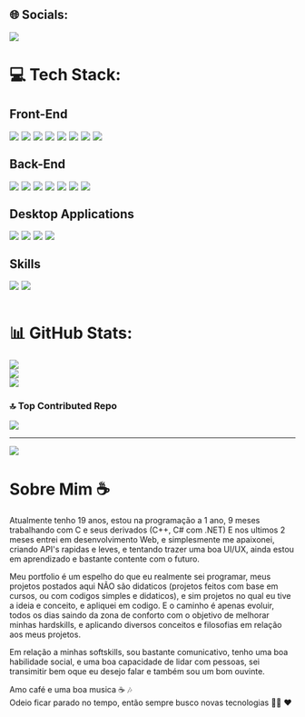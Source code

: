 ## 🌐 Socials:

<div style="display: flex;flex-wrap:wrap;margin-bottom:15px">

<a href="https://www.linkedin.com/in/leandro-victor-da-silva-vilela-7654a326a/" rel="nofollow">
    <img src="https://img.shields.io/badge/LinkedIn-%230077B5.svg?logo=linkedin&logoColor=white" data-canonical-src="htt  ps://img.shields.io/badge/git-F05032?&amp;style=for-the-badge&amp;logo=git&amp;logoColor=white" style="max-width: 100%;margin-right:5px;">
</a>
</div>

# 💻 Tech Stack:

## Front-End

<div style="display: flex;flex-wrap:wrap">
<!-- HTML5 -->
<a href="https://html.spec.whatwg.org/multipage/" rel="nofollow" style="text-decoration:none;">
    <img src="https://img.shields.io/badge/html5-%23E34F26.svg?style=for-the-badge&logo=html5&logoColor=white" data-canonical-src="htt  ps://img.shields.io/badge/git-F05032?&amp;style=for-the-badge&amp;logo=git&amp;logoColor=white" style="max-width: 100%;margin-right:5px;">
</a>
<!-- CSS3 -->
<a href="https://www.w3.org/Style/CSS/" rel="nofollow" style="text-decoration:none;">
    <img src="https://img.shields.io/badge/css3-%231572B6.svg?style=for-the-badge&logo=css3&logoColor=white" data-canonical-src="https://img.shields.io/badge/git-F05032?&amp;style=for-the-badge&amp;logo=git&amp;logoColor=white" style="max-width: 100%;margin-right:5px;">
</a>
<!-- SASS -->
<a href="https://sass-lang.com/" rel="nofollow" style="text-decoration:none;">
    <img src="https://img.shields.io/badge/SASS-hotpink.svg?style=for-the-badge&logo=SASS&logoColor=white" data-canonical-src="https://img.shields.io/badge/git-F05032?&amp;style=for-the-badge&amp;logo=git&amp;logoColor=white" style="max-width: 100%;margin-right:5px;">
</a>
<!-- JAVASCRIPT -->
<a href="https://developer.mozilla.org//docs/Web/JavaScript" rel="nofollow" style="text-decoration:none;">
    <img src="https://img.shields.io/badge/javascript-%23323330.svg?style=for-the-badge&logo=javascript&logoColor=%23F7DF1E" data-canonical-src="https://img.shields.io/badge/git-F05032?&amp;style=for-the-badge&amp;logo=git&amp;logoColor=white" style="max-width: 100%;margin-right:5px;">
</a>
<!-- TYPESCRIPT -->
<a href="https://www.typescriptlang.org/" rel="nofollow" style="text-decoration:none;">
    <img src="https://img.shields.io/badge/typescript-%23007ACC.svg?style=for-the-badge&logo=typescript&logoColor=white" data-canonical-src="https://img.shields.io/badge/git-F05032?&amp;style=for-the-badge&amp;logo=git&amp;logoColor=white" style="max-width: 100%;margin-right:5px;">
</a>
<!-- REACT -->
<a href="https://react.dev/" rel="nofollow" style="text-decoration:none;">
    <img src="https://img.shields.io/badge/react-%2320232a.svg?style=for-the-badge&logo=react&logoColor=%2361DAFB" data-canonical-src="https://img.shields.io/badge/git-F05032?&amp;style=for-the-badge&amp;logo=git&amp;logoColor=white" style="max-width: 100%;margin-right:5px;">
</a>
<!-- NEXTJS -->
<a href="https://nextjs.org/" rel="nofollow" style="text-decoration:none;">
    <img src="https://img.shields.io/badge/Next-black?style=for-the-badge&logo=next.js&logoColor=white" data-canonical-src="https://img.shields.io/badge/git-F05032?&amp;style=for-the-badge&amp;logo=git&amp;logoColor=white" style="max-width: 100%;margin-right:5px;">
</a>

<!-- FIGMA -->
<a href="https://www.figma.com/" rel="nofollow" style="text-decoration:none;">
    <img src="https://img.shields.io/badge/figma-%23F24E1E.svg?style=for-the-badge&logo=figma&logoColor=white" data-canonical-src="https://img.shields.io/badge/git-F05032?&amp;style=for-the-badge&amp;logo=git&amp;logoColor=white" style="max-width: 100%;margin-right:5px;">
</a>
</div>

## Back-End

<div style="display: flex;flex-wrap:wrap">
<!-- PHP -->
<a href="https://www.php.net/" rel="nofollow" style="text-decoration:none;">
    <img src="https://img.shields.io/badge/php-%23777BB4.svg?style=for-the-badge&logo=php&logoColor=white" data-canonical-src="https://img.shields.io/badge/git-F05032?&amp;style=for-the-badge&amp;logo=git&amp;logoColor=white" style="max-width: 100%;margin-right:5px;">
</a>
<!-- LARAVEL -->
<a href="https://laravel.com/" rel="nofollow" style="text-decoration:none;">
    <img src="https://img.shields.io/badge/laravel-%23FF2D20.svg?style=for-the-badge&logo=laravel&logoColor=white" data-canonical-src="https://img.shields.io/badge/git-F05032?&amp;style=for-the-badge&amp;logo=git&amp;logoColor=white" style="max-width: 100%;margin-right:5px;">
</a>
<!-- MYSQL -->
<a href="https://www.mysql.com/" rel="nofollow" style="text-decoration:none;">
    <img src="https://img.shields.io/badge/mysql-%2300f.svg?style=for-the-badge&logo=mysql&logoColor=white" data-canonical-src="https://img.shields.io/badge/git-F05032?&amp;style=for-the-badge&amp;logo=git&amp;logoColor=white" style="max-width: 100%;margin-right:5px;">
</a>
<!-- NODEJS -->
<a href="https://nodejs.org/en" rel="nofollow" style="text-decoration:none;">
    <img src="https://img.shields.io/badge/node.js-6DA55F?style=for-the-badge&logo=node.js&logoColor=white" data-canonical-src="https://img.shields.io/badge/git-F05032?&amp;style=for-the-badge&amp;logo=git&amp;logoColor=white" style="max-width: 100%;margin-right:5px;">
</a>
<!-- NESTJS -->
<a href="https://nestjs.com/" rel="nofollow" style="text-decoration:none;">
    <img src="https://img.shields.io/badge/nestjs-%23E0234E.svg?style=for-the-badge&logo=nestjs&logoColor=white" data-canonical-src="https://img.shields.io/badge/git-F05032?&amp;style=for-the-badge&amp;logo=git&amp;logoColor=white" style="max-width: 100%;margin-right:5px;">
</a>

<!-- JWT -->
<a href="https://jwt.io/" rel="nofollow" style="text-decoration:none;">
    <img src="https://img.shields.io/badge/JWT-black?style=for-the-badge&logo=JSON%20web%20tokens" data-canonical-src="https://img.shields.io/badge/git-F05032?&amp;style=for-the-badge&amp;logo=git&amp;logoColor=white" style="max-width: 100%;margin-right:5px;">
</a>
<!-- SHELL SCRIPT -->
<a href="https://devdocs.io/bash/" rel="nofollow" style="text-decoration:none;">
    <img src="https://img.shields.io/badge/shell_script-%23121011.svg?style=for-the-badge&logo=gnu-bash&logoColor=white" data-canonical-src="https://img.shields.io/badge/git-F05032?&amp;style=for-the-badge&amp;logo=git&amp;logoColor=white" style="max-width: 100%;margin-right:5px;">
</a>
</div>

## Desktop Applications

<div style="display: flex;flex-wrap:wrap">

<!-- C -->
<a href="https://www.w3schools.com/c/c_intro.php" rel="nofollow" style="text-decoration:none;">
    <img src="https://img.shields.io/badge/c-%2300599C.svg?style=for-the-badge&logo=c&logoColor=white" data-canonical-src="https://img.shields.io/badge/git-F05032?&amp;style=for-the-badge&amp;logo=git&amp;logoColor=white" style="max-width: 100%;margin-right:5px;">
</a>
<!-- C++ -->
<a href="https://learn.microsoft.com//cpp/cpp/?view=msvc-170" rel="nofollow" style="text-decoration:none;">
    <img src="https://img.shields.io/badge/c++-%2300599C.svg?style=for-the-badge&logo=c%2B%2B&logoColor=white" data-canonical-src="https://img.shields.io/badge/git-F05032?&amp;style=for-the-badge&amp;logo=git&amp;logoColor=white" style="max-width: 100%;margin-right:5px;">
</a>
<!-- C# -->
<a href="https://learn.microsoft.com//dotnet/csharp/" rel="nofollow" style="text-decoration:none;">
<img src="https://img.shields.io/badge/c%23-%23239120.svg?style=for-the-badge&logo=c-sharp&logoColor=white" data-canonical-src="https://img.shields.io/badge/git-F05032?&amp;style=for-the-badge&amp;logo=git&amp;logoColor=white" style="max-width: 100%;margin-right:5px;">
</a>
<!-- .NET FRAMEWORK -->
<a href="https://learn.microsoft.com//dotnet/core/introduction" rel="nofollow" style="text-decoration:none;">
<img src="https://img.shields.io/badge/.NET-5C2D91?style=for-the-badge&logo=.net&logoColor=white" data-canonical-src="https://img.shields.io/badge/git-F05032?&amp;style=for-the-badge&amp;logo=git&amp;logoColor=white" style="max-width: 100%;margin-right:5px;">
</a>
</div>

## Skills

<div style="display: flex;flex-wrap:wrap">
<!-- GIT -->
<a href="https://git-scm.com/" rel="nofollow" style="text-decoration:none;">
    <img src="https://img.shields.io/badge/git-%23F05033.svg?style=for-the-badge&logo=git&logoColor=white" data-canonical-src="https://img.shields.io/badge/git-F05032?&amp;style=for-the-badge&amp;logo=git&amp;logoColor=white" style="max-width: 100%;margin-right:5px">
</a>
<a href="https://www.docker.com/" rel="nofollow" style="text-decoration:none;">
<img src="https://img.shields.io/badge/docker-%230db7ed.svg?style=for-the-badge&logo=docker&logoColor=white" data-canonical-src="https://img.shields.io/badge/git-F05032?&amp;style=for-the-badge&amp;logo=git&amp;logoColor=white" style="max-width: 100%;margin-right:5px;">
</a>
</div>
<br>

# 📊 GitHub Stats:

![](https://github-readme-stats.vercel.app/api?username=leandrovictor666&theme=dark&hide_border=false&include_all_commits=true&count_private=true)<br/>
![](https://github-readme-streak-stats.herokuapp.com/?user=leandrovictor666&theme=dark&hide_border=false)<br/>
![](https://github-readme-stats.vercel.app/api/top-langs/?username=leandrovictor666&theme=dark&hide_border=false&include_all_commits=true&count_private=true&layout=compact)

### 🔝 Top Contributed Repo

![](https://github-contributor-stats.vercel.app/api?username=leandrovictor666&limit=5&theme=monokai&combine_all_yearly_contributions=true)

---

[![](https://visitcount.itsvg.in/api?id=leandrovictor666&icon=0&color=4)](https://visitcount.itsvg.in)

# Sobre Mim ☕

Atualmente tenho 19 anos, estou na programação a 1 ano, 9 meses trabalhando com C e seus derivados (C++, C# com .NET)
E nos ultimos 2 meses entrei em desenvolvimento Web, e simplesmente me apaixonei, criando API's rapidas e leves, e tentando trazer uma boa UI/UX, ainda estou em aprendizado e bastante contente com o futuro.

Meu portfolio é um espelho do que eu realmente sei programar, meus projetos postados aqui NÃO são didaticos (projetos feitos com base em cursos, ou com codigos simples e didaticos), e sim projetos no qual eu tive a ideia e conceito, e apliquei em codigo.
E o caminho é apenas evoluir, todos os dias saindo da zona de conforto com o objetivo de melhorar minhas hardskills, e aplicando diversos conceitos e filosofias em relação aos meus projetos.

Em relação a minhas softskills, sou bastante comunicativo, tenho uma boa habilidade social, e uma boa capacidade de lidar com pessoas, sei transimitir bem oque eu desejo falar
e também sou um bom ouvinte.

Amo café e uma boa musica ☕ 🎶<br>
Odeio ficar parado no tempo, então sempre busco novas tecnologias 👩‍💻 ❤

<!-- Proudly created with GPRM ( https://gprm.itsvg.in ) -->

